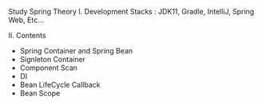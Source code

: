 Study Spring Theory
I. Development Stacks : JDK11, Gradle, IntelliJ, Spring Web, Etc...

II. Contents
- Spring Container and Spring Bean
- Signleton Container
- Component Scan
- DI
- Bean LifeCycle Callback
- Bean Scope
